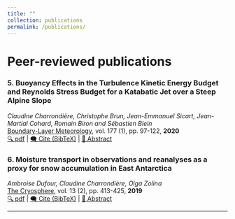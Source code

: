 ```yaml
---
title: ""
collection: publications
permalink: /publications/
---
```

# Peer-reviewed publications

### 5. Buoyancy Effects in the Turbulence Kinetic Energy Budget and Reynolds Stress Budget for a Katabatic Jet over a Steep Alpine Slope
*Claudine Charrondière, Christophe Brun, Jean-Emmanuel Sicart, Jean-Martial Cohard, Romain Biron and Sébastien Blein*  
<ins>Boundary-Layer Meteorology</ins>, vol. 177 (1), pp. 97-122, **2020**  
[🔍 pdf](https://link.springer.com/article/10.1007/s10546-020-00549-2) | <a href="#" onclick="showBibTeX(event, 'bib2')">🗨️ Cite (BibTeX)</a> | <a href="#" onclick="showAbstract(event, 'abs2')">📄 Abstract</a>

<div id="bib5" style="display:none; position:fixed; top:20%; left:30%; width:40%; padding:20px; background:white; border:1px solid black; box-shadow: 2px 2px 10px rgba(0,0,0,0.5);">
  <strong>BibTeX Citation:</strong>
  <pre>@article{charrondiere2020buoyancy,
  title={Buoyancy effects in the turbulence kinetic energy budget and Reynolds stress budget for a katabatic jet over a steep alpine slope},
  author={Charrondi{\`e}re, Claudine and Brun, Christophe and Sicart, Jean-Emmanuel and Cohard, Jean-Martial and Biron, Romain and Blein, S{\'e}bastien},
  journal={Boundary-Layer Meteorology},
  volume={177},
  number={1},
  pages={97--122},
  year={2020},
  publisher={Springer}
}</pre>
  <button onclick="closePopup('bib2')">Close</button>
</div>

<div id="abs5" style="display:none; position:fixed; top:20%; left:30%; width:40%; padding:20px; background:white; border:1px solid black; box-shadow: 2px 2px 10px rgba(0,0,0,0.5);">
  <strong>Abstract:</strong>
  <p>Katabatic winds are very frequent but poorly understood or simulated over steep slopes. This study focuses on a katabatic jet above a steep alpine slope. We assess the buoyancy terms in both the turbulence kinetic energy (TKE) and the Reynolds shear-stress budget equations. We specifically focus on the contribution of the slope-normal and along-slope turbulent sensible heat fluxes to these terms. Four levels of measurements below and above the maximum wind-speed height enable analysis of the buoyancy effect along the vertical profile as follow: (i) buoyancy tends to destroy TKE, as expected in stable conditions, and the turbulent momentum flux in the inner-layer region of the jet below the maximum wind-speed height z j ; (ii) results also suggest buoyancy contributes to the production of TKE in the outer-layer shear region of the jet (well above z j ) while consumption of the turbulent momentum flux is observed in the same region; (iii) In the region around the maximum wind speed where mechanical shear production is marginal, buoyancy tends to destroy TKE and our results suggest it tends to increase the momentum flux. The present study also provides an analytical condition for the limit between production and consumption of the turbulent momentum flux due to buoyancy as a function of the slope angle, similar to the condition already proposed for TKE. We reintroduce the stress Richardson number, which is the equivalent of the flux Richardson number for the Reynolds shear-stress budget. We point out that the flux Richardson number and the stress Richardson number are complementary stability parameters for characterizing the katabatic flow apart from the region around the maximum wind-speed height.</p>
  <button onclick="closePopup('abs2')">Close</button>
</div>

### 6. Moisture transport in observations and reanalyses as a proxy for snow accumulation in East Antarctica  
*Ambroise Dufour, Claudine Charrondière, Olga Zolina*  
<ins>The Cryosphere</ins>, vol. 13 (2), pp. 413-425, **2019**  
[🔍 pdf](https://tc.copernicus.org/articles/13/413/2019/) | <a href="#" onclick="showBibTeX(event, 'bib1')">🗨️ Cite (BibTeX)</a> | <a href="#" onclick="showAbstract(event, 'abs1')">📄 Abstract</a>

<div id="bib6" style="display:none; position:fixed; top:20%; left:30%; width:40%; padding:20px; background:white; border:1px solid black; box-shadow: 2px 2px 10px rgba(0,0,0,0.5);">
  <strong>BibTeX Citation:</strong>
  <pre>@article{Dufour2019,
  author = {Dufour, Ambroise and Charrondière, Claudine and Zolina, Olga},
  title = {Moisture transport in observations and reanalyses as a proxy for snow accumulation in East Antarctica},
  journal = {The Cryosphere},
  volume = {13},
  number = {2},
  pages = {413--425},
  year = {2019}
  }</pre>
  <button onclick="closePopup('bib1')">Close</button>
</div>

<div id="abs6" style="display:none; position:fixed; top:20%; left:30%; width:40%; padding:20px; background:white; border:1px solid black; box-shadow: 2px 2px 10px rgba(0,0,0,0.5);">
  <strong>Abstract:</strong>
  <p>Atmospheric moisture convergence on ice sheets provides an estimate of snow accumulation, which is critical to quantifying sea-level changes. In the case of East Antarctica, we computed moisture transport from 1980 to 2016 in five reanalyses and in radiosonde observations. Moisture convergence in reanalyses is more consistent than net precipitation but still ranges from 72 to 96 mm&middot;yr&minus;1 in the four most recent reanalyses, ERA-Interim, NCEP CFSR, JRA 55 and MERRA 2. The representation of long-term variability in reanalyses is also inconsistent, which justified resorting to observations. Moisture fluxes are measured on a daily basis via radiosondes launched from a network of stations surrounding East Antarctica. Observations agree with reanalyses on the major role of extreme advection events and transient eddy fluxes. Although assimilated, the observations reveal processes that reanalyses cannot model, some due to a lack of horizontal and vertical resolution, especially the oldest, NCEP DOE R2. Additionally, the observational time series are not affected by new satellite data unlike the reanalyses. We formed pan-continental estimates of convergence by aggregating anomalies from all available stations. We found statistically significant trends neither in moisture convergence nor in precipitable water.</p>
  <button onclick="closePopup('abs1')">Close</button>
</div>


<script>
function showBibTeX(event, id) {
  event = event || window.event;
  event.preventDefault();
  document.querySelector(`#${id}`).style.display = 'block';
}

function showAbstract(event, id) {
  event = event || window.event;
  event.preventDefault();
  document.querySelector(`#${id}`).style.display = 'block';
}

function closePopup(id) {
  document.querySelector(`#${id}`).style.display = 'none';
}
</script>














---
